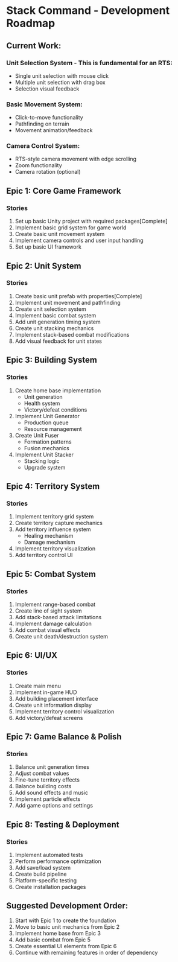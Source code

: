 # Stack Command - Development Roadmap
## Current Work: 
### Unit Selection System - This is fundamental for an RTS:

- Single unit selection with mouse click
- Multiple unit selection with drag box
- Selection visual feedback


### Basic Movement System:

- Click-to-move functionality
- Pathfinding on terrain
- Movement animation/feedback


### Camera Control System:

- RTS-style camera movement with edge scrolling
- Zoom functionality
- Camera rotation (optional)

## Epic 1: Core Game Framework
### Stories
1. Set up basic Unity project with required packages[Complete]
2. Implement basic grid system for game world
3. Create basic unit movement system
4. Implement camera controls and user input handling
5. Set up basic UI framework

## Epic 2: Unit System
### Stories
1. Create basic unit prefab with properties[Complete]
2. Implement unit movement and pathfinding
3. Create unit selection system
4. Implement basic combat system
5. Add unit generation timing system
6. Create unit stacking mechanics
7. Implement stack-based combat modifications
8. Add visual feedback for unit states

## Epic 3: Building System
### Stories
1. Create home base implementation
   - Unit generation
   - Health system
   - Victory/defeat conditions
2. Implement Unit Generator
   - Production queue
   - Resource management
3. Create Unit Fuser
   - Formation patterns
   - Fusion mechanics
4. Implement Unit Stacker
   - Stacking logic
   - Upgrade system

## Epic 4: Territory System
### Stories
1. Implement territory grid system
2. Create territory capture mechanics
3. Add territory influence system
   - Healing mechanism
   - Damage mechanism
4. Implement territory visualization
5. Add territory control UI

## Epic 5: Combat System
### Stories
1. Implement range-based combat
2. Create line of sight system
3. Add stack-based attack limitations
4. Implement damage calculation
5. Add combat visual effects
6. Create unit death/destruction system

## Epic 6: UI/UX
### Stories
1. Create main menu
2. Implement in-game HUD
3. Add building placement interface
4. Create unit information display
5. Implement territory control visualization
6. Add victory/defeat screens

## Epic 7: Game Balance & Polish
### Stories
1. Balance unit generation times
2. Adjust combat values
3. Fine-tune territory effects
4. Balance building costs
5. Add sound effects and music
6. Implement particle effects
7. Add game options and settings

## Epic 8: Testing & Deployment
### Stories
1. Implement automated tests
2. Perform performance optimization
3. Add save/load system
4. Create build pipeline
5. Platform-specific testing
6. Create installation packages

## Suggested Development Order:
1. Start with Epic 1 to create the foundation
2. Move to basic unit mechanics from Epic 2
3. Implement home base from Epic 3
4. Add basic combat from Epic 5
5. Create essential UI elements from Epic 6
6. Continue with remaining features in order of dependency